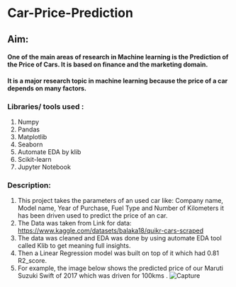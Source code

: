 # Car-Price-Prediction

## Aim:
#### One of the main areas of research in Machine learning is the Prediction of the Price of Cars. It is based on finance and the marketing domain.
#### It is a major research topic in machine learning because the price of a car depends on many factors.

### Libraries/ tools used :
1. Numpy
2. Pandas
3. Matplotlib
4. Seaborn
5. Automate EDA by klib 
6. Scikit-learn
7. Jupyter Notebook

### Description:
1. This project takes the parameters of an used car like: Company name, Model name, Year of Purchase, Fuel Type and Number of Kilometers it has been driven
   used to predict the price of an car.
2. The Data was taken from Link for data: https://www.kaggle.com/datasets/balaka18/quikr-cars-scraped
3. The data was cleaned and EDA was done by using automate EDA tool called Klib to get meaning full insights.
4. Then a Linear Regression model was built on top of it which had 0.81 R2_score.
5. For example, the image below shows the predicted price of our Maruti Suzuki Swift of 2017 which was driven for 100kms .
![Capture](https://user-images.githubusercontent.com/118672526/208694632-49e9b118-4307-41e8-9b41-c91c1d035282.JPG)

 
  
